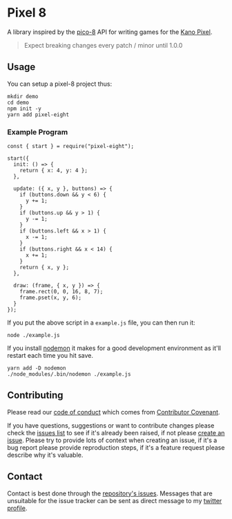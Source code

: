 # Pixel 8

A library inspired by the [pico-8][pico-8] API for writing games for the
[Kano Pixel][pixel-kit].

> Expect breaking changes every patch / minor until 1.0.0

## Usage

You can setup a pixel-8 project thus:

```
mkdir demo
cd demo
npm init -y
yarn add pixel-eight
```

### Example Program

```
const { start } = require("pixel-eight");

start({
  init: () => {
    return { x: 4, y: 4 };
  },

  update: ({ x, y }, buttons) => {
    if (buttons.down && y < 6) {
      y += 1;
    }
    if (buttons.up && y > 1) {
      y -= 1;
    }
    if (buttons.left && x > 1) {
      x -= 1;
    }
    if (buttons.right && x < 14) {
      x += 1;
    }
    return { x, y };
  },

  draw: (frame, { x, y }) => {
    frame.rect(0, 0, 16, 8, 7);
    frame.pset(x, y, 6);
  }
});
```

If you put the above script in a `example.js` file, you can then run it:

```
node ./example.js
```

If you install [nodemon](nodemon) it makes for a good development environment
as it'll restart each time you hit save.

```
yarn add -D nodemon
./node_modules/.bin/nodemon ./example.js
```

## Contributing

Please read our [code of conduct][code-of-conduct] which comes from
[Contributor Covenant][contributor-covenant].

If you have questions, suggestions or want to contribute changes please check
the [issues list][issues] to see if it's already been raised, if not please
[create an issue][new-issue]. Please try to provide lots of context when
creating an issue, if it's a bug report please provide reproduction steps, if
it's a feature request please describe why it's valuable.

## Contact

Contact is best done through the [repository's issues][issues]. Messages that
are unsuitable for the issue tracker can be sent as direct message to my
[twitter profile][twitter-profile].

[code-of-conduct]: ./code-of-conduct.md
[contributor-covenant]: https://www.contributor-covenant.org
[issues]: https://github.com/thaggie/pixel-8/issues
[new-issue]: https://github.com/thaggie/pixel-8/issues/new
[nodemon]: https://nodemon.io
[pico-8]: https://www.lexaloffle.com/pico-8.php
[pixel-kit]: https://kano.me/store/us/products/pixel-kit
[twitter-profile]: https://twitter.com/thaggie
